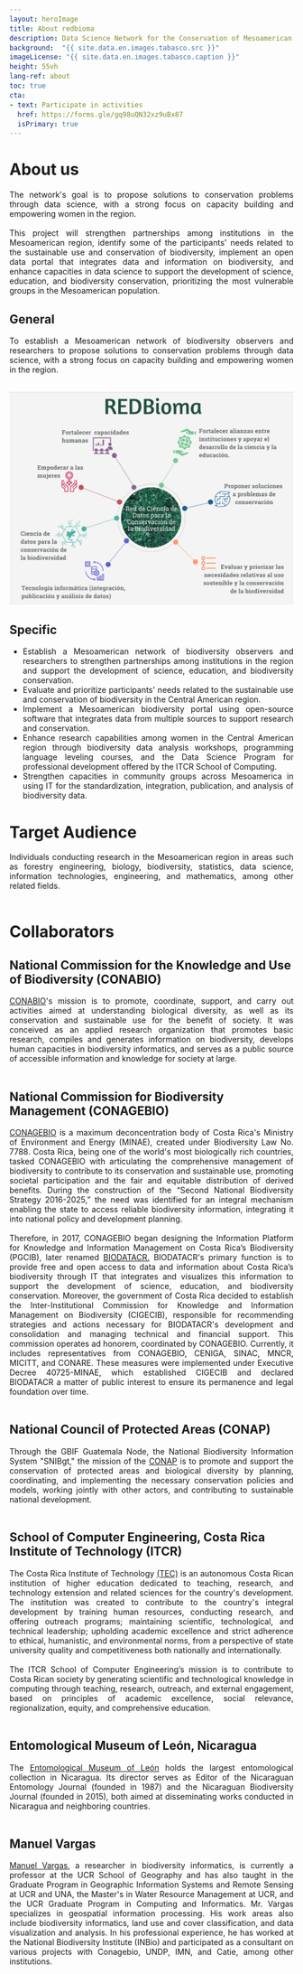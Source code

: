 ```yaml
---
layout: heroImage
title: About redbioma
description: Data Science Network for the Conservation of Mesoamerican Biodiversity
background:  "{{ site.data.en.images.tabasco.src }}"
imageLicense: "{{ site.data.en.images.tabasco.caption }}"
height: 55vh
lang-ref: about
toc: true
cta: 
- text: Participate in activities
  href: https://forms.gle/gq98uQN32xz9uBx87
  isPrimary: true 
---
```


# About us

<div style="text-align: justify">
The network's goal is to propose solutions to conservation problems through data science, with a strong focus on capacity building and empowering women in the region.
<br><br>
This project will strengthen partnerships among institutions in the Mesoamerican region, identify some of the participants' needs related to the sustainable use and conservation of biodiversity, implement an open data portal that integrates data and information on biodiversity, and enhance capacities in data science to support the development of science, education, and biodiversity conservation, prioritizing the most vulnerable groups in the Mesoamerican population.
</div>

## General
<div style="text-align: justify">
To establish a Mesoamerican network of biodiversity observers and researchers to propose solutions to conservation problems through data science, with a strong focus on capacity building and empowering women in the region.
</div>

<br>

![objectives](/assets/images/thumbnails/objetivos_especificos.jpg)

## Specific

<div style="text-align: justify">
<ul>
    <li>Establish a Mesoamerican network of biodiversity observers and researchers to strengthen partnerships among institutions in the region and support the development of science, education, and biodiversity conservation.</li>
    <li>Evaluate and prioritize participants' needs related to the sustainable use and conservation of biodiversity in the Central American region.</li>
    <li>Implement a Mesoamerican biodiversity portal using open-source software that integrates data from multiple sources to support research and conservation.</li>
    <li>Enhance research capabilities among women in the Central American region through biodiversity data analysis workshops, programming language leveling courses, and the Data Science Program for professional development offered by the ITCR School of Computing.</li>
    <li>Strengthen capacities in community groups across Mesoamerica in using IT for the standardization, integration, publication, and analysis of biodiversity data.</li>
</ul>

</div>


# Target Audience

<div style="text-align: justify">
Individuals conducting research in the Mesoamerican region in areas such as forestry engineering, biology, biodiversity, statistics, data science, information technologies, engineering, and mathematics, among other related fields.
</div>

<br>

# Collaborators

## National Commission for the Knowledge and Use of Biodiversity (CONABIO)

<div style="text-align: justify">
    <a href="https://www.gob.mx/conabio">CONABIO</a>'s mission is to promote, coordinate, support, and carry out activities aimed at understanding biological diversity, as well as its conservation and sustainable use for the benefit of society. It was conceived as an applied research organization that promotes basic research, compiles and generates information on biodiversity, develops human capacities in biodiversity informatics, and serves as a public source of accessible information and knowledge for society at large.
</div>

<br>

## National Commission for Biodiversity Management (CONAGEBIO)
<div style="text-align: justify">
    <a href="https://www.conagebio.go.cr/">CONAGEBIO</a> is a maximum deconcentration body of Costa Rica's Ministry of Environment and Energy (MINAE), created under Biodiversity Law No. 7788. Costa Rica, being one of the world's most biologically rich countries, tasked CONAGEBIO with articulating the comprehensive management of biodiversity to contribute to its conservation and sustainable use, promoting societal participation and the fair and equitable distribution of derived benefits. During the construction of the “Second National Biodiversity Strategy 2016-2025,” the need was identified for an integral mechanism enabling the state to access reliable biodiversity information, integrating it into national policy and development planning.
    <br><br>
    Therefore, in 2017, CONAGEBIO began designing the Information Platform for Knowledge and Information Management on Costa Rica’s Biodiversity (PGCIB), later renamed <a href="http://biodiversidad.go.cr/">BIODATACR.</a> BIODATACR's primary function is to provide free and open access to data and information about Costa Rica’s biodiversity through IT that integrates and visualizes this information to support the development of science, education, and biodiversity conservation. Moreover, the government of Costa Rica decided to establish the Inter-Institutional Commission for Knowledge and Information Management on Biodiversity (CIGECIB), responsible for recommending strategies and actions necessary for BIODATACR's development and consolidation and managing technical and financial support. This commission operates ad honorem, coordinated by CONAGEBIO. Currently, it includes representatives from CONAGEBIO, CENIGA, SINAC, MNCR, MICITT, and CONARE. These measures were implemented under Executive Decree 40725-MINAE, which established CIGECIB and declared BIODATACR a matter of public interest to ensure its permanence and legal foundation over time.
</div>

<br>

## National Council of Protected Areas (CONAP) 
<div style="text-align: justify">
    Through the GBIF Guatemala Node, the National Biodiversity Information System "SNIBgt," the mission of the <a href="https://conap.gob.gt/">CONAP</a> is to promote and support the conservation of protected areas and biological diversity by planning, coordinating, and implementing the necessary conservation policies and models, working jointly with other actors, and contributing to sustainable national development.
</div>

<br>

## School of Computer Engineering, Costa Rica Institute of Technology (ITCR)
<div style="text-align: justify">
    The Costa Rica Institute of Technology <a href="https://www.tec.ac.cr/">(TEC)</a> is an autonomous Costa Rican institution of higher education dedicated to teaching, research, and technology extension and related sciences for the country's development. The institution was created to contribute to the country's integral development by training human resources, conducting research, and offering outreach programs; maintaining scientific, technological, and technical leadership; upholding academic excellence and strict adherence to ethical, humanistic, and environmental norms, from a perspective of state university quality and competitiveness both nationally and internationally.
    <br><br>
    The ITCR School of Computer Engineering’s mission is to contribute to Costa Rican society by generating scientific and technological knowledge in computing through teaching, research, outreach, and external engagement, based on principles of academic excellence, social relevance, regionalization, equity, and comprehensive education.
</div>

<br>

## Entomological Museum of León, Nicaragua
<div style="text-align: justify">
    The <a href="http://bio-nica.info/topic/index.html">Entomological Museum of León</a> holds the largest entomological collection in Nicaragua. Its director serves as Editor of the Nicaraguan Entomology Journal (founded in 1987) and the Nicaraguan Biodiversity Journal (founded in 2015), both aimed at disseminating works conducted in Nicaragua and neighboring countries.
</div>

<br>

## Manuel Vargas
<div style="text-align: justify">
    <a href="https://github.com/mfvargas">Manuel Vargas</a>, a researcher in biodiversity informatics, is currently a professor at the UCR School of Geography and has also taught in the Graduate Program in Geographic Information Systems and Remote Sensing at UCR and UNA, the Master's in Water Resource Management at UCR, and the UCR Graduate Program in Computing and Informatics. Mr. Vargas specializes in geospatial information processing. His work areas also include biodiversity informatics, land use and cover classification, and data visualization and analysis. In his professional experience, he has worked at the National Biodiversity Institute (INBio) and participated as a consultant on various projects with Conagebio, UNDP, IMN, and Catie, among other institutions.
</div>

<br>